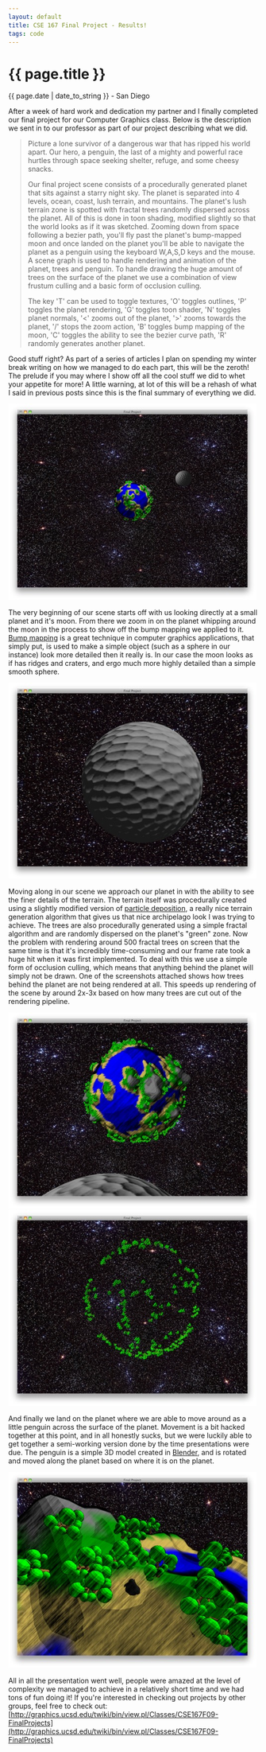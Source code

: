 ```yaml
---
layout: default
title: CSE 167 Final Project - Results!
tags: code
---
```


{{ page.title }}
================
<p class='meta'>{{ page.date | date_to_string }} - San Diego</p>

After a week of hard work and dedication my partner and I finally completed our final project for our Computer Graphics class. Below is the description we sent in to our professor as part of our project describing what we did.

> Picture a lone survivor of a dangerous war that has ripped his world apart. Our hero, a penguin, 
> the last of a mighty and powerful race hurtles through space seeking shelter, refuge, and some cheesy snacks.
>
> Our final project scene consists of a procedurally generated planet that sits against a starry night sky. 
> The planet is separated into 4 levels, ocean, coast, lush terrain, and mountains. 
> The planet's lush terrain zone is spotted with fractal trees randomly dispersed across the planet. 
> All of this is done in toon shading, modified slightly so that the world looks as if it was sketched. 
> Zooming down from space following a bezier path, you'll fly past the planet's bump-mapped moon and 
> once landed on the planet you'll be able to navigate the planet as a penguin using the keyboard 
> W,A,S,D keys and the mouse. A scene graph is used to handle rendering and animation of the planet, 
> trees and penguin. To handle drawing the huge amount of trees on the surface of the planet 
> we use a combination of view frustum culling and a basic form of occlusion culling. 
>
> The key 'T' can be used to toggle textures, 'O' toggles outlines, 'P' toggles the planet rendering,
> 'G' toggles toon shader, 'N' toggles planet normals, '<' zooms out of the planet, '>'
> zooms towards the planet, '/' stops the zoom action, 'B' toggles bump mapping of the moon,
> 'C' toggles the ability to see the bezier curve path, 'R' randomly generates another planet.

Good stuff right? As part of a series of articles I plan on spending my winter break writing on how we managed to do each part, this will be the zeroth! The prelude if you may where I show off all the cool stuff we did to whet your appetite for more! A little warning, at lot of this will be a rehash of what I said in previous posts since this is the final summary of everything we did.

![](/static/img/CSE167/8612367-0-hurtling.png.scaled.500.jpg)

The very beginning of our scene starts off with us looking directly at a small planet and it's moon. From there we zoom in on the planet whipping around the moon in the process to show off the bump mapping we applied to it. [Bump mapping](http://en.wikipedia.org/wiki/Bump_mapping) is a great technique in computer graphics applications, that simply put, is used to make a simple object (such as a sphere in our instance) look more detailed then it really is. In our case the moon looks as if has ridges and craters, and ergo much more highly detailed than a simple smooth sphere.

![](/static/img/CSE167/8612367-0-Screen_shot_2009-12-11_at_2.53.png.scaled.500.jpg)

Moving along in our scene we approach our planet in with the ability to see the finer details of the terrain. The terrain itself was procedurally created using a slightly modified version of [particle deposition](http://www.lighthouse3d.com/opengl/terrain/index.php3?particle), a really nice terrain generation algorithm that gives us that nice archipelago look I was trying to achieve. The trees are also procedurally generated using a simple fractal algorithm and are randomly dispersed on the planet's "green" zone. Now the problem with rendering around 500 fractal trees on screen that the same time is that it's incredibly time-consuming and our frame rate took a huge hit when it was first implemented. To deal with this we use a simple form of occlusion culling, which means that anything behind the planet will simply not be drawn. One of the screenshots attached shows how trees behind the planet are not being rendered at all. This speeds up rendering of the scene by around 2x-3x based on how many trees are cut out of the rendering pipeline.

![](/static/img/CSE167/8612367-0-Screen_shot_2009-12-11_at_2.54.png.scaled.500.jpg)
![](/static/img/CSE167/8612367-0-0Screen_shot_2009-12-11_at_2.54.png.scaled.500.jpg)

And finally we land on the planet where we are able to move around as a little penguin across the surface of the planet. Movement is a bit hacked together at this point, and in all honestly sucks, but we were luckily able to get together a semi-working version done by the time presentations were due. The penguin is a simple 3D model created in [Blender](http://www.blender.org), and is rotated and moved along the planet based on where it is on the planet.

![](/static/img/CSE167/8612367-0-Screen_shot_2009-12-11_at_2.56.png.scaled.500.jpg)

All in all the presentation went well, people were amazed at the level of complexity we managed to achieve in a relatively short time and we had tons of fun doing it! If you're interested in checking out projects by other groups, feel free to check out: [http://graphics.ucsd.edu/twiki/bin/view.pl/Classes/CSE167F09-FinalProjects](http://graphics.ucsd.edu/twiki/bin/view.pl/Classes/CSE167F09-FinalProjects)
